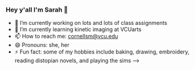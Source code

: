 ### Hey y'all I'm Sarah 👋



- 🔭 I’m currently working on lots and lots of class assignments
- 🌱 I’m currently learning kinetic imaging at VCUarts
- 📫 How to reach me: cornellsm@vcu.edu
- 😄 Pronouns: she, her
- ⚡ Fun fact: some of my hobbies include baking, drawing, embroidery, reading distopian novels, and playing the sims
-->

